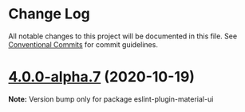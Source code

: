 # Change Log

All notable changes to this project will be documented in this file.
See [Conventional Commits](https://conventionalcommits.org) for commit guidelines.

# [4.0.0-alpha.7](https://github.com/mui-org/material-ui/compare/v4.0.0-alpha.6...v4.0.0-alpha.7) (2020-10-19)

**Note:** Version bump only for package eslint-plugin-material-ui

